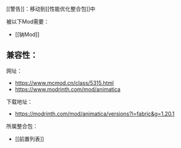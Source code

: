 [[警告]]：移动到[[性能优化整合包]]中

被以下Mod需要：
- [[钠Mod]]

兼容性：
- 

网址：
- https://www.mcmod.cn/class/5315.html
- https://www.modrinth.com/mod/animatica

下载地址：
- https://modrinth.com/mod/animatica/versions?l=fabric&g=1.20.1

所属整合包：
- [[前置列表]]